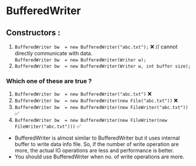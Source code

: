 # BufferedWriter

## Constructors :

1. ```BufferedWriter bw  = new BufferedWriter("abc.txt");``` ❌ // cannot directly communicate with data.    
     ```BufferedWriter bw  = new BufferedWriter(Writer w);```  
2. ```BufferedWriter bw  = new BufferedWriter(Writer w, int buffer size);```  

### Which one of these are true ?  

1. ```BufferedWriter bw  = new BufferedWriter("abc.txt")``` ❌  
2. ```BufferedWriter bw  = new BufferedWriter(new File("abc.txt"))``` ❌    
3. ```BufferedWriter bw  = new BufferedWriter(new FileWriter("abc.txt"))``` ✅    
4. ```BufferedWriter bw  = new BufferedWriter(new FileWriter(new FileWriter("abc.txt")))``` ✅    


-  BufferedWriter is almost similar to BufferedWriter but it uses internal buffer to write data info file. So, if the number of write operation are more, the actual IO operations are less and performance is better.  
- You should use  BufferedWriter when no. of write operations are more.  